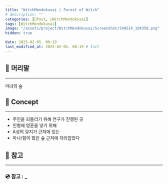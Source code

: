 ```yaml
---
title: "WitchMendokusai | Forest of Witch"
# description: ""
categories: [📀Post, 🥥WitchMendokusai]
tags: [WitchMendokusai]
image: "/assets/project/WitchMendokusai/ScreenShot/240514_104350.png"
hidden: true

date: 2025-02-05. 00:19
last_modified_at: 2025-02-05. 00:19 # Init
---
```


## 📀 머리말

---

마녀의 숲  

## 📀 Concept

---

- 주인을 되돌리기 위해 연구가 진행된 곳
- 인형에 영혼을 넣기 위해
- A성의 묘지가 근처에 있는
- 마나/힘이 많은 숲 근처에 자리잡았다

## 📀 참고

---

### 💿 참고 : _
